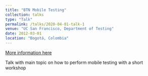 ```yaml
---
title: "BTN Mobile Testing"
collection: talks
type: "Talk"
permalink: /talks/2020-04-01-talk-1
venue: "UC San Francisco, Department of Testing"
date: 2012-03-01
location: "Bogotá, Colombia"
---
```


[More information here](http://exampleurl.com)

Talk with main topic on how to perform mobile testing with a short workshop
